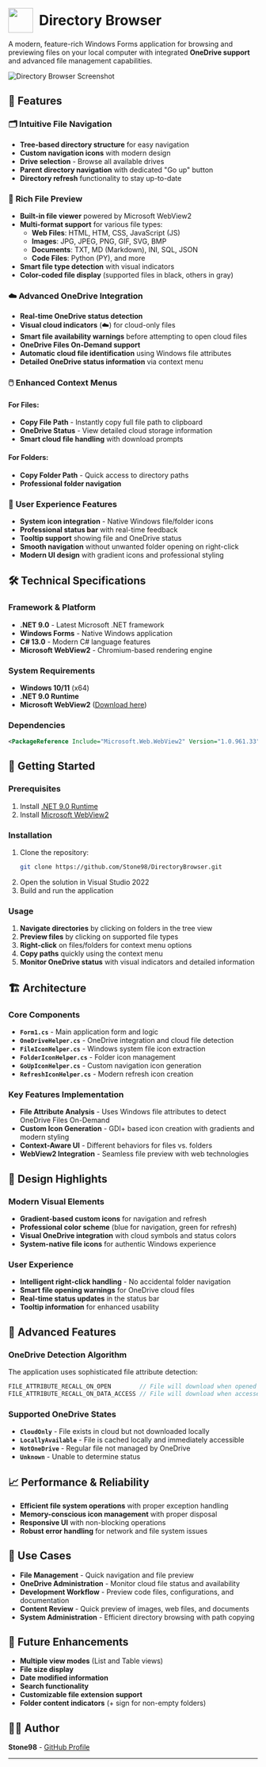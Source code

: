 ﻿<p align="center" style="display: flex; align-items: center;">
  <img src="DBrowser.png" style="width:50px; vertical-align:middle; margin-right:12px;">
  <span style="font-size:2em; vertical-align:middle;"><b>Directory Browser</b></span>
</p>

A modern, feature-rich Windows Forms application for browsing and previewing files on your local computer with integrated **OneDrive support** and advanced file management capabilities.

![Directory Browser Screenshot](DBrowserScreenshot.jpg)

## 🌟 Features

### 🗂️ **Intuitive File Navigation**
- **Tree-based directory structure** for easy navigation
- **Custom navigation icons** with modern design
- **Drive selection** - Browse all available drives
- **Parent directory navigation** with dedicated "Go up" button
- **Directory refresh** functionality to stay up-to-date

### 🎨 **Rich File Preview**
- **Built-in file viewer** powered by Microsoft WebView2
- **Multi-format support** for various file types:
  - **Web Files**: HTML, HTM, CSS, JavaScript (JS)
  - **Images**: JPG, JPEG, PNG, GIF, SVG, BMP
  - **Documents**: TXT, MD (Markdown), INI, SQL, JSON
  - **Code Files**: Python (PY), and more
- **Smart file type detection** with visual indicators
- **Color-coded file display** (supported files in black, others in gray)

### ☁️ **Advanced OneDrive Integration**
- **Real-time OneDrive status detection**
- **Visual cloud indicators** (☁️) for cloud-only files
- **Smart file availability warnings** before attempting to open cloud files
- **OneDrive Files On-Demand support**
- **Automatic cloud file identification** using Windows file attributes
- **Detailed OneDrive status information** via context menu

### 🖱️ **Enhanced Context Menus**
#### For Files:
- **Copy File Path** - Instantly copy full file path to clipboard
- **OneDrive Status** - View detailed cloud storage information
- **Smart cloud file handling** with download prompts

#### For Folders:
- **Copy Folder Path** - Quick access to directory paths
- **Professional folder navigation**

### 🎯 **User Experience Features**
- **System icon integration** - Native Windows file/folder icons
- **Professional status bar** with real-time feedback
- **Tooltip support** showing file and OneDrive status
- **Smooth navigation** without unwanted folder opening on right-click
- **Modern UI design** with gradient icons and professional styling

## 🛠️ **Technical Specifications**

### **Framework & Platform**
- **.NET 9.0** - Latest Microsoft .NET framework
- **Windows Forms** - Native Windows application
- **C# 13.0** - Modern C# language features
- **Microsoft WebView2** - Chromium-based rendering engine

### **System Requirements**
- **Windows 10/11** (x64)
- **.NET 9.0 Runtime**
- **Microsoft WebView2** ([Download here](https://developer.microsoft.com/en-us/microsoft-edge/webview2/))

### **Dependencies**
```xml
<PackageReference Include="Microsoft.Web.WebView2" Version="1.0.961.33" />
```

## 🚀 **Getting Started**

### **Prerequisites**
1. Install [.NET 9.0 Runtime](https://dotnet.microsoft.com/download/dotnet/9.0)
2. Install [Microsoft WebView2](https://developer.microsoft.com/en-us/microsoft-edge/webview2/)

### **Installation**
1. Clone the repository:
   ```bash
   git clone https://github.com/Stone98/DirectoryBrowser.git
   ```
2. Open the solution in Visual Studio 2022
3. Build and run the application

### **Usage**
1. **Navigate directories** by clicking on folders in the tree view
2. **Preview files** by clicking on supported file types
3. **Right-click** on files/folders for context menu options
4. **Copy paths** quickly using the context menu
5. **Monitor OneDrive status** with visual indicators and detailed information

## 🏗️ **Architecture**

### **Core Components**
- **`Form1.cs`** - Main application form and logic
- **`OneDriveHelper.cs`** - OneDrive integration and cloud file detection
- **`FileIconHelper.cs`** - Windows system file icon extraction
- **`FolderIconHelper.cs`** - Folder icon management
- **`GoUpIconHelper.cs`** - Custom navigation icon generation
- **`RefreshIconHelper.cs`** - Modern refresh icon creation

### **Key Features Implementation**
- **File Attribute Analysis** - Uses Windows file attributes to detect OneDrive Files On-Demand
- **Custom Icon Generation** - GDI+ based icon creation with gradients and modern styling
- **Context-Aware UI** - Different behaviors for files vs. folders
- **WebView2 Integration** - Seamless file preview with web technologies

## 🎨 **Design Highlights**

### **Modern Visual Elements**
- **Gradient-based custom icons** for navigation and refresh
- **Professional color scheme** (blue for navigation, green for refresh)
- **Visual OneDrive integration** with cloud symbols and status colors
- **System-native file icons** for authentic Windows experience

### **User Experience**
- **Intelligent right-click handling** - No accidental folder navigation
- **Smart file opening warnings** for OneDrive cloud files
- **Real-time status updates** in the status bar
- **Tooltip information** for enhanced usability

## 🔧 **Advanced Features**

### **OneDrive Detection Algorithm**
The application uses sophisticated file attribute detection:
```csharp
FILE_ATTRIBUTE_RECALL_ON_OPEN        // File will download when opened
FILE_ATTRIBUTE_RECALL_ON_DATA_ACCESS // File will download when accessed
```

### **Supported OneDrive States**
- **`CloudOnly`** - File exists in cloud but not downloaded locally
- **`LocallyAvailable`** - File is cached locally and immediately accessible
- **`NotOneDrive`** - Regular file not managed by OneDrive
- **`Unknown`** - Unable to determine status

## 📈 **Performance & Reliability**

- **Efficient file system operations** with proper exception handling
- **Memory-conscious icon management** with proper disposal
- **Responsive UI** with non-blocking operations
- **Robust error handling** for network and file system issues

## 🎯 **Use Cases**

- **File Management** - Quick navigation and file preview
- **OneDrive Administration** - Monitor cloud file status and availability
- **Development Workflow** - Preview code files, configurations, and documentation
- **Content Review** - Quick preview of images, web files, and documents
- **System Administration** - Efficient directory browsing with path copying

## 🚀 **Future Enhancements**

- **Multiple view modes** (List and Table views)
- **File size display**
- **Date modified information**
- **Search functionality**
- **Customizable file extension support**
- **Folder content indicators** (+ sign for non-empty folders)

## 👨‍💻 **Author**

**Stone98** - [GitHub Profile](https://github.com/Stone98)

---



